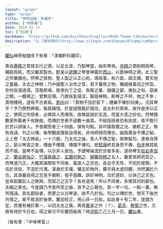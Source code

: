 ```yaml
---
layout: "qinpu"
type: "qinpu"
title: "神奇祕譜｜朱權序"
authho: ["柯棋瀚"]
date: 2019-01-15
toc: ["01冊"]
markdown: 'https://github.com/kujihhoe/blogflex/HUGO-Theme-CJK/master/content/qinpu/01/06-神奇祕譜/01-朱權序.md'
description: "以 [唐世璋的](http://www.silkqin.com/02qnpu/07sqmp/sq00prch.htm) 爲底本加以修改"
---
```


<u>臞仙</u><v>神奇秘譜</v>序<n>下有章：「淸嘯軒珍藏印」</n>

粵自<u>蒼精</u>之君按五行之德，以定五音，乃製琴瑟，始有琴焉。<u>赤精</u>之君削桐爲琴，繩筋爲絃，而又繼其製也。<u>軒皇</u>以<u>遞鍾</u>之琴會神靈於<u>西山</u>，以歆神明之德。此三聖之所兼備也。然琴之爲物，聖人製之以正心術，導政事，和六氣，調玉燭，實天地之靈器，太古之神物；乃中國聖人治世之音，君子養修之物，獨縫掖黃冠之所宜。奈何俗澆道漓，淳風斯竭，致使白丁之徒、負販之輩、娼優之鄙、夷狄之俗、惡疾之類，一概用之，曾無忌憚。乃致妖氣侵淫，厭毀神物。斯琴之不祥，物之不幸；貴物賤用，道有不古者矣。<u>劉向</u>曰：「貴物不加於臣下；禮樂不陳於四夷」。況其琴乎？予乃惻然興嘅，每爲痛惜。於是拯頹風於旣往，追太朴於將來，故作是序以正之，使師之所授者，必擇其人而傳焉，故無詆毀於玄造，而皇大音之妙也。然琴譜數家所載者千有餘曲，而傳於世者不過數十曲耳。不經指授者恐有訛謬，故不敢行於世以誤後人。予昔親受者三十四曲，俱有句點。其吟猱取聲之法、徽軫之正，無有吝諱，刊之以傳。後學觀是譜皆自得矣，非待師授而傳也，誠爲萬金不傳之秘。止上卷「太古神品」一十六曲，乃太古之操，昔人不傳之秘，故無點句，達者自得之。是以琴道之來，傳曲不傳譜，傳譜不傳句。故<u>嵇康</u>終其身而不傳，<u>伯牙</u>撧其絃而不鼓。是琴不妄傳，以示非人故也。予謂琴操泯於世者多矣，遂命琴生<u>柱岩</u><u>李吉之</u>、<u>蘭谷</u><u>蔣怡之</u>、<u>竹漢</u><u>蔣康之</u>、<u>玄圃</u><u>何勉之</u>、<u>靜菴</u><u>徐穆之</u>五人，屢更其師而受之，而琴道乃正。大概其操間有不同者，葢達人之志也，各出乎天性，不同於彼類，不伍於流俗，不混於污濁。潔身於天壤，曠志於物外，擴乎與太虛同體，泠然灑於六合。其涵養自得之志見乎徽軫，發乎遐趣，訴於神明，合於道玅，以快己之志也。豈肯蹈襲前人之敗興，而寫己之志乎？各有道焉！所以不同者，多使其同則鄙也，夫細之甚也。今是譜乃予昔所受之曲，皆予之心聲也，其一字一句，一點一畫，無所隱諱。其名鄙俗者，悉更之以光琴道，故不凡於俗。刊之以傳於世，使天下後世共得之，故不致泯於後學。屢加校正，用心非一日矣。如此者十有二年，是譜方定。庶幾有補於萬一，以回太古之風，再見<u>羲皇</u>之作<n>（？）</n>，<u>葛天</u>、<u>無懷</u>之世，又將有待於今日也。得之者可不珍襲而秘焉？時<u>洪熙</u>乙己三月一日，<u>臞仙</u>書。

（後有章：「中味琴室」）
